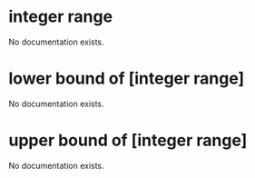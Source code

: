 # integer range

No documentation exists.

# lower bound of [integer range]

No documentation exists.

# upper bound of [integer range]

No documentation exists.
